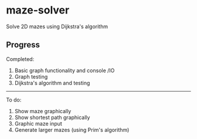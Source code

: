 # maze-solver
Solve 2D mazes using Dijkstra's algorithm


Progress
---------------------------------------------
Completed:
1. Basic graph functionality and console /IO
2. Graph testing
3. Dijkstra's algorithm and testing
---------------------------------------------
To do:
1. Show maze graphically
2. Show shortest path graphically
3. Graphic maze input
4. Generate larger mazes (using Prim's algorithm)
